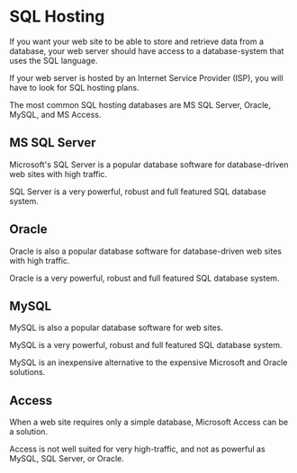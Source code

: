 # SQL Hosting
If you want your web site to be able to store and retrieve data from a database, your web server should have access to a database-system that uses the SQL language.

If your web server is hosted by an Internet Service Provider (ISP), you will have to look for SQL hosting plans.

The most common SQL hosting databases are MS SQL Server, Oracle, MySQL, and MS Access.

## MS SQL Server
Microsoft's SQL Server is a popular database software for database-driven web sites with high traffic.

SQL Server is a very powerful, robust and full featured SQL database system.

## Oracle
Oracle is also a popular database software for database-driven web sites with high traffic.

Oracle is a very powerful, robust and full featured SQL database system.

## MySQL
MySQL is also a popular database software for web sites.

MySQL is a very powerful, robust and full featured SQL database system.

MySQL is an inexpensive alternative to the expensive Microsoft and Oracle solutions.

## Access
When a web site requires only a simple database, Microsoft Access can be a solution.

Access is not well suited for very high-traffic, and not as powerful as MySQL, SQL Server, or Oracle.